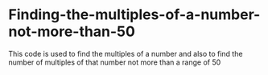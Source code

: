 # Finding-the-multiples-of-a-number-not-more-than-50
This code is used to find the multiples of a number and also to find the number of multiples of that number not more than a range of 50 
